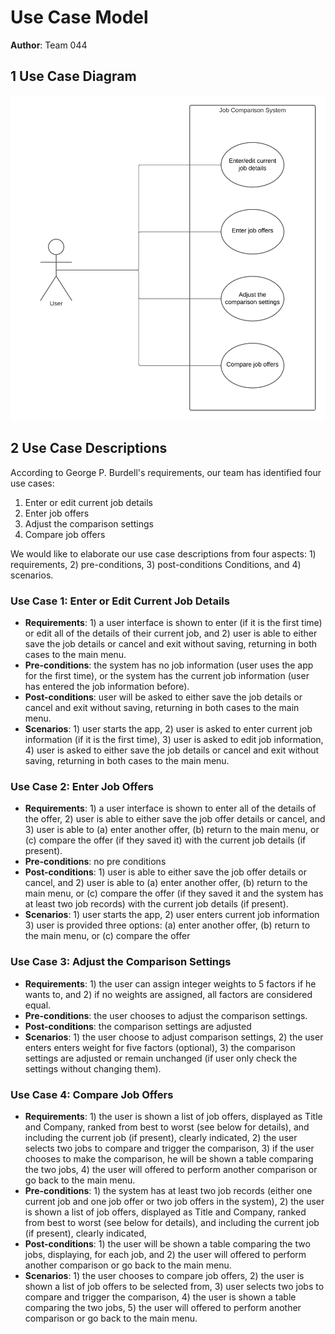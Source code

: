 # Use Case Model

**Author**: Team 044

## 1 Use Case Diagram

![Use Case Diagram](./img/use-case-diagram.png)

## 2 Use Case Descriptions

According to George P. Burdell's requirements, our team has identified four use cases:

1. Enter or edit current job details
2. Enter job offers
3. Adjust the comparison settings
4. Compare job offers

We would like to elaborate our use case descriptions from four aspects: 1) requirements, 2) pre-conditions, 3) post-conditions Conditions, and 4) scenarios.

### Use  Case 1: Enter or Edit Current Job Details

- **Requirements**: 1) a user interface is shown to enter (if it is the first time) or edit all of the details of their current job, and 2) user is able to either save the job details or cancel and exit without saving, returning in both cases to the main menu.
- **Pre-conditions**: the system has no job information (user uses the app for the first time), or the system has the current job information (user has entered the job information before).
- **Post-conditions**: user will be asked to either save the job details or cancel and exit without saving, returning in both cases to the main menu.
- **Scenarios**: 1) user starts the app, 2) user is asked to enter current job information (if it is the first time), 3) user is asked to edit job information, 4) user is asked to either save the job details or cancel and exit without saving, returning in both cases to the main menu.

### Use  Case 2: Enter Job Offers

- **Requirements**: 1) a user interface is shown to enter all of the details of the offer, 2) user is able to either save the job offer details or cancel, and 3) user is  able to (a) enter another offer, (b) return to the main menu, or (c) compare the offer (if they saved it) with the current job details (if present).
- **Pre-conditions**: no pre conditions
- **Post-conditions**: 1) user is able to either save the job offer details or cancel, and 2) user is  able to (a) enter another offer, (b) return to the main menu, or (c) compare the offer (if they saved it and the system has at least two job records) with the current job details (if present).
- **Scenarios**: 1) user starts the app, 2) user enters current job information 3) user is provided three options: (a) enter another offer, (b) return to the main menu, or (c) compare the offer

### Use  Case 3: Adjust the Comparison Settings

- **Requirements**: 1) the user can assign integer weights to 5 factors if he wants to, and 2) if no weights are assigned, all factors are considered equal.
- **Pre-conditions**: the user chooses to adjust the comparison settings.
- **Post-conditions**: the comparison settings are adjusted
- **Scenarios**: 1) the user choose to adjust comparison settings, 2) the user enters enters weight for five factors (optional), 3) the comparison settings are adjusted or remain unchanged (if user only check the settings without changing them).

### Use  Case 4: Compare Job Offers

- **Requirements**: 1) the user is shown a list of job offers, displayed as Title and Company, ranked from best to worst (see below for details), and including the current job (if present), clearly indicated, 2) the user selects two jobs to compare and trigger the comparison, 3) if the user chooses to make the comparison, he will be shown a table comparing the two jobs, 4) the user will offered to perform another comparison or go back to the main menu.
- **Pre-conditions**: 1) the system has at least two job records (either one current job and one job offer or two job offers in the system), 2) the user is shown a list of job offers, displayed as Title and Company, ranked from best to worst (see below for details), and including the current job (if present), clearly indicated, 
- **Post-conditions**: 1) the user will be shown a table comparing the two jobs, displaying, for each job, and 2) the user will offered to perform another comparison or go back to the main menu.
- **Scenarios**: 1) the user chooses to compare job offers, 2) the user is shown a list of job offers to be selected from, 3) user selects two jobs to compare and trigger the comparison, 4) the user is shown a table comparing the two jobs, 5) the user will offered to perform another comparison or go back to the main menu.
